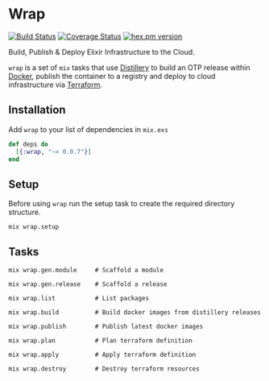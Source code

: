 # Wrap
[![Build Status](https://github.com/fremantle-industries/wrap/workflows/test/badge.svg?branch=main)](https://github.com/fremantle-industries/wrap/actions?query=workflow%3Atest)
[![Coverage Status](https://coveralls.io/repos/github/fremantle-industries/wrap/badge.svg?branch=main)](https://coveralls.io/github/fremantle-industries/wrap?branch=main)
[![hex.pm version](https://img.shields.io/hexpm/v/wrap.svg?style=flat)](https://hex.pm/packages/wrap)

Build, Publish & Deploy Elixir Infrastructure to the Cloud.

`wrap` is a set of `mix` tasks that use [Distillery](https://github.com/bitwalker/distillery) to 
build an OTP release within [Docker](https://www.docker.com/), publish the container to a registry and 
deploy to cloud infrastructure via [Terraform](https://www.terraform.io/).

## Installation

Add `wrap` to your list of dependencies in `mix.exs`

```elixir
def deps do
  [{:wrap, "~> 0.0.7"}]
end
```

## Setup

Before using `wrap` run the setup task to create the required directory structure.

```
mix wrap.setup
```

## Tasks

```
mix wrap.gen.module     # Scaffold a module
```

```
mix wrap.gen.release    # Scaffold a release
```

```
mix wrap.list           # List packages
```

```
mix wrap.build          # Build docker images from distillery releases
```

```
mix wrap.publish        # Publish latest docker images
```

```
mix wrap.plan           # Plan terraform definition
```

```
mix wrap.apply          # Apply terraform definition
```

```
mix wrap.destroy        # Destroy terraform resources
```
